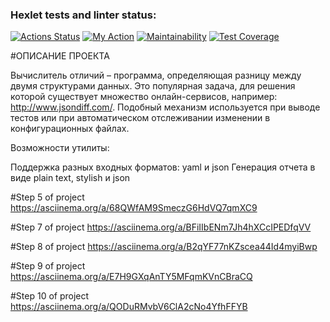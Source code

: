### Hexlet tests and linter status:
[![Actions Status](https://github.com/LinarAlex/java-project-71/actions/workflows/hexlet-check.yml/badge.svg)](https://github.com/LinarAlex/java-project-71/actions)
[![My Action](https://github.com/LinarAlex/java-project-71/actions/workflows/myAction.yml/badge.svg)](https://github.com/LinarAlex/java-project-71/actions/workflows/myAction.yml)
[![Maintainability](https://api.codeclimate.com/v1/badges/3bd88c49041efa9dcd81/maintainability)](https://codeclimate.com/github/LinarAlex/java-project-71/maintainability)
[![Test Coverage](https://api.codeclimate.com/v1/badges/3bd88c49041efa9dcd81/test_coverage)](https://codeclimate.com/github/LinarAlex/java-project-71/test_coverage)

#ОПИСАНИЕ ПРОЕКТА

Вычислитель отличий – программа, определяющая разницу между двумя структурами данных. Это популярная задача, для решения которой существует множество онлайн-сервисов, например: http://www.jsondiff.com/. Подобный механизм используется при выводе тестов или при автоматическом отслеживании изменении в конфигурационных файлах.

Возможности утилиты:

Поддержка разных входных форматов: yaml и json
Генерация отчета в виде plain text, stylish и json

#Step 5 of project
https://asciinema.org/a/68QWfAM9SmeczG6HdVQ7qmXC9

#Step 7 of project
https://asciinema.org/a/BFiIIbENm7Jh4hXCcIPEDfqVV

#Step 8 of project
https://asciinema.org/a/B2qYF77nKZscea44Id4myiBwp

#Step 9 of project
https://asciinema.org/a/E7H9GXqAnTY5MFqmKVnCBraCQ

#Step 10 of project
https://asciinema.org/a/QODuRMvbV6ClA2cNo4YfhFFYB


